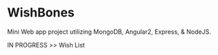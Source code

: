 # WishBones
Mini Web app project utilizing MongoDB, Angular2, Express, & NodeJS.

IN PROGRESS >> Wish List 


